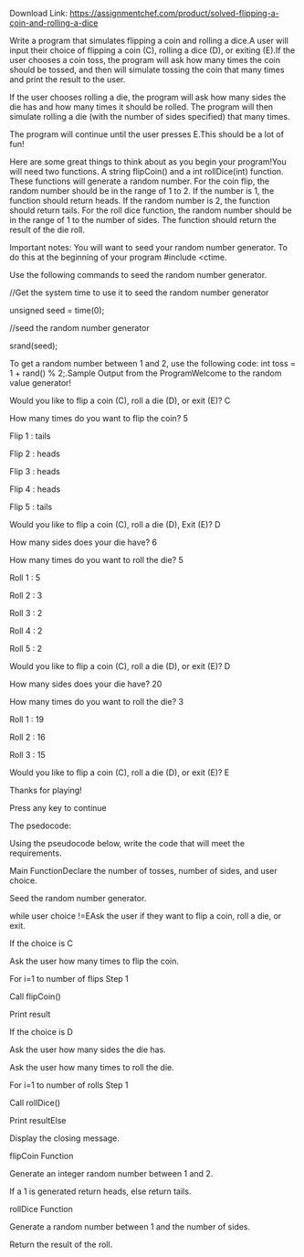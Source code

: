 Download Link: https://assignmentchef.com/product/solved-flipping-a-coin-and-rolling-a-dice
<br>
<p class="ui header product-top-header" title="Program that simulates flipping a coin and rolling a dice Solution">Write a program that simulates flipping a coin and rolling a dice.A user will input their choice of flipping a coin (C), rolling a dice (D), or exiting (E).If the user chooses a coin toss, the program will ask how many times the coin should be tossed, and then will simulate tossing the coin that many times and print the result to the user.

If the user chooses rolling a die, the program will ask how many sides the die has and how many times it should be rolled.  The program will then simulate rolling a die (with the number of sides specified) that many times.

The program will continue until the user presses E.This should be a lot of fun!

Here are some great things to think about as you begin your program!You will need two functions. A string flipCoin() and a int rollDice(int) function. These functions will generate a random number. For the coin flip, the random number should be in the range of 1 to 2. If the number is 1, the function should return heads. If the random number is 2, the function should return tails. For the roll dice function, the random number should be in the range of 1 to the number of sides. The function should return the result of the die roll.

Important notes: You will want to seed your random number generator. To do this at the beginning of your program #include &lt;ctime.

Use the following commands to seed the random number generator.

//Get the system time to use it to seed the random number generator

unsigned seed = time(0);

//seed the random number generator

srand(seed);

To get a random number between 1 and 2, use the following code: int toss = 1 + rand() % 2;.Sample Output from the ProgramWelcome to the random value generator!

Would you like to flip a coin (C), roll a die (D), or exit (E)? C

How many times do you want to flip the coin? 5

Flip 1 : tails

Flip 2 : heads

Flip 3 : heads

Flip 4 : heads

Flip 5 : tails

Would you like to flip a coin (C), roll a die (D), Exit (E)? D

How many sides does your die have? 6

How many times do you want to roll the die? 5

Roll 1 : 5

Roll 2 : 3

Roll 3 : 2

Roll 4 : 2

Roll 5 : 2

Would you like to flip a coin (C), roll a die (D), or exit (E)? D

How many sides does your die have? 20

How many times do you want to roll the die? 3

Roll 1 : 19

Roll 2 : 16

Roll 3 : 15

Would you like to flip a coin (C), roll a die (D), or exit (E)? E

Thanks for playing!

Press any key to continue

The psedocode:

Using the pseudocode below, write the code that will meet the requirements.

Main FunctionDeclare the number of tosses, number of sides, and user choice.

Seed the random number generator.

while user choice !=EAsk the user if they want to flip a coin, roll a die, or exit.

If the choice is C

Ask the user how many times to flip the coin.

For i=1 to number of flips Step 1

Call flipCoin()

Print result

If the choice is D

Ask the user how many sides the die has.

Ask the user how many times to roll the die.

For i=1 to number of rolls Step 1

Call rollDice()

Print resultElse

Display the closing message.

flipCoin Function

Generate an integer random number between 1 and 2.

If a 1 is generated return heads, else return tails.

rollDice Function

Generate a random number between 1 and the number of sides.

Return the result of the roll.